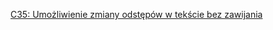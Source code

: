 [C35: Umożliwienie zmiany odstępów w tekście bez zawijania](https://www.w3.org/WAI/WCAG22/Techniques/css/C35)
